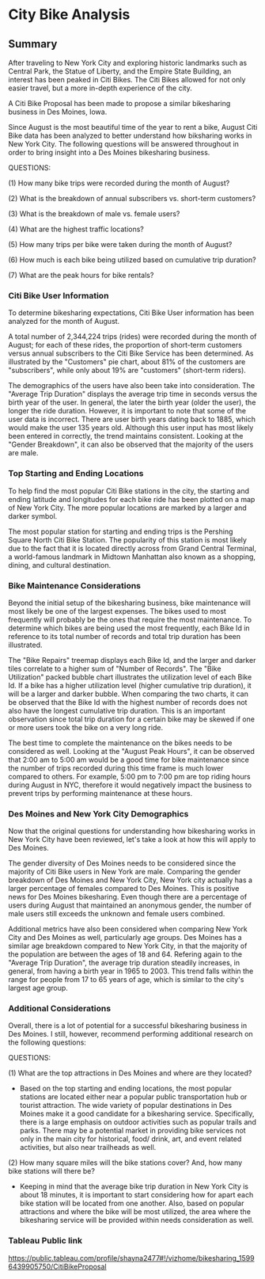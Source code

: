 # City Bike Analysis

## Summary 

After traveling to New York City and exploring historic landmarks such as Central Park, the Statue of Liberty, and the Empire State Building, an interest has been peaked in Citi Bikes. The Citi Bikes allowed for not only easier travel, but a more in-depth experience of the city. 

A Citi Bike Proposal has been made to propose a similar bikesharing business in Des Moines, Iowa. 

Since August is the most beautiful time of the year to rent a bike, August Citi Bike data has been analyzed to better understand how biksharing works in New York City. The following questions will be answered throughout in order to bring insight into a Des Moines bikesharing business. 

QUESTIONS:

(1) How many bike trips were recorded during the month of August?

(2) What is the breakdown of annual subscribers vs. short-term customers?

(3) What is the breakdown of male vs. female users?

(4) What are the highest traffic locations? 

(5) How many trips per bike were taken during the month of August?

(6) How much is each bike being utilized based on cumulative trip duration?

(7) What are the peak hours for bike rentals?

### Citi Bike User Information

To determine bikesharing expectations, Citi Bike User information has been analyzed for the month of August. 

A total number of 2,344,224 trips (rides) were recorded during the month of August; for each of these rides, the proportion of short-term customers versus annual subscribers to the Citi Bike Service has been determined. As illustrated by the "Customers" pie chart, about 81% of the customers are "subscribers", while only about 19% are "customers" (short-term riders).

The demographics of the users have also been take into consideration. The "Average Trip Duration" displays the average trip time in seconds versus the birth year of the user. In general, the later the birth year (older the user), the longer the ride duration. However, it is important to note that some of the user data is incorrect. There are user birth years dating back to 1885, which would make the user 135 years old. Although this user input has most likely been entered in correctly, the trend maintains consistent. Looking at the "Gender Breakdown", it can also be observed that the majority of the users are male. 

### Top Starting and Ending Locations

To help find the most popular Citi Bike stations in the city, the starting and ending latitude and longitudes for each bike ride has been plotted on a map of New York City. The more popular locations are marked by a larger and darker symbol. 

The most popular station for starting and ending trips is the Pershing Square North Citi Bike Station. The popularity of this station is most likely due to the fact that it is located directly across from Grand Central Terminal, a world-famous landmark in Midtown Manhattan also known as a shopping, dining, and cultural destination. 

### Bike Maintenance Considerations

Beyond the initial setup of the bikesharing business, bike maintenance will most likely be one of the largest expenses. The bikes used to most frequently will probably be the ones that require the most maintenance. To determine which bikes are being used the most frequently, each Bike Id in reference to its total number of records and total trip duration has been illustrated. 

The "Bike Repairs" treemap displays each Bike Id, and the larger and darker tiles correlate to a higher sum of "Number of Records". The "Bike Utilization" packed bubble chart illustrates the utilization level of each Bike Id. If a bike has a higher utilization level (higher cumulative trip duration), it will be a larger and darker bubble. When comparing the two charts, it can be observed that the Bike Id with the highest number of records does not also have the longest cumulative trip duration. This is an important observation since total trip duration for a certain bike may be skewed if one or more users took the bike on a very long ride. 

The best time to complete the maintenance on the bikes needs to be considered as well. Looking at the "August Peak Hours", it can be observed that 2:00 am to 5:00 am would be a good time for bike maintenance since the number of trips recorded during this time frame is much lower compared to others. For example, 5:00 pm to 7:00 pm are top riding hours during August in NYC, therefore it would negatively impact the business to prevent trips by performing maintenance at these hours. 

### Des Moines and New York City Demographics

Now that the original questions for understanding how bikesharing works in New York City have been reviewed, let's take a look at how this will apply to Des Moines. 

The gender diversity of Des Moines needs to be considered since the majority of Citi Bike users in New York are male. Comparing the gender breakdown of Des Moines and New York City, New York city actually has a larger percentage of females compared to Des Moines. This is positive news for Des Moines bikesharing. Even though there are a percentage of users during August that maintained an anonymous gender, the number of male users still exceeds the unknown and female users combined. 

Additional metrics have also been considered when comparing New York City and Des Moines as well, particularly age groups. Des Moines has a similar age breakdown compared to New York City, in that the majority of the population are between the ages of 18 and 64. Refering again to the "Average Trip Duration", the average trip duration steadily increases, in general, from having a birth year in 1965 to 2003. This trend falls within the range for people from 17 to 65 years of age, which is similar to the city's largest age group. 

### Additional Considerations

Overall, there is a lot of potential for a successful bikesharing business in Des Moines. I still, however, recommend performing additional research on the following questions:

QUESTIONS:

(1) What are the top attractions in Des Moines and where are they located? 
- Based on the top starting and ending locations, the most popular stations are located either near a popular public transportation hub or tourist attraction. The wide variety of popular destinations in Des Moines make it a good candidate for a bikesharing service. Specifically, there is a large emphasis on outdoor activities such as popular trails and parks. There may be a potential market in providing bike services not only in the main city for historical, food/ drink, art, and event related activities, but also near trailheads as well. 

(2) How many square miles will the bike stations cover? And, how many bike stations will there be?
- Keeping in mind that the average bike trip duration in New York City is about 18 minutes, it is important to start considering how for apart each bike station will be located from one another. Also, based on popular attractions and where the bike will be most utilized, the area where the bikesharing service will be provided within needs consideration as well.

### Tableau Public link
<https://public.tableau.com/profile/shayna2477#!/vizhome/bikesharing_15996439905750/CitiBikeProposal>











